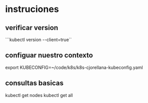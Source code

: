 # instruciones

## verificar version

```kubectl version --client=true``

## configuar nuestro contexto
export KUBECONFIG=~/code/k8s/k8s-cjorellana-kubeconfig.yaml

## consultas basicas
kubectl get nodes
kubectl get all